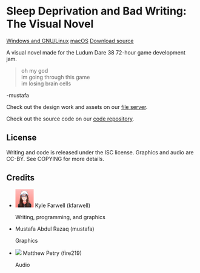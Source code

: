 Sleep Deprivation and Bad Writing: The Visual Novel
===========
<a href="winux.zip" class="btn waves-effect waves-light black"><i class="mdi mdi-gamepad-variant left"></i>Windows and GNU/Linux</a>
<a href="macos.zip" class="btn waves-effect waves-light black"><i class="mdi mdi-gamepad-variant left"></i>macOS</a>
<a href="source.tar.gz" class="btn waves-effect waves-light black"><i class="mdi mdi-code-tags left"></i>Download source</a>

A visual novel made for the Ludum Dare 38 72-hour game development jam.

<blockquote>oh my god<br />
im going through this game<br />
im losing brain cells</blockquote>

-mustafa

Check out the design work and assets on our
[file server](https://files.gelatolabs.xyz/index.php/s/45NTVSosNwrTnxm).

Check out the source code on our
[code repository](https://git.gelatolabs.xyz/gelato/sdbwvn).

License
-------
Writing and code is released under the ISC license. Graphics and audio are
CC-BY. See COPYING for more details.

Credits
-------
<ul class="collection">
  <li class="collection-item avatar">
    <img src="/img/kfarwell.png" class="avatar-img">
    <span class="title">Kyle Farwell (kfarwell)</span>
    <p>Writing, programming, and graphics</p>
    <a href="https://kfarwell.org/" class="secondary-content"><i class="mdi mdi-web"></i></a>
  </li>
  <li class="collection-item avatar">
    <span class="title">Mustafa Abdul Razaq (mustafa)</span>
    <p>Graphics</p>
    <a href="https://mustafa.kotori.me/" class="secondary-content"><i class="mdi mdi-web"></i></a>
  </li>
  <li class="collection-item avatar">
    <img src="/img/fire219.png" class="avatar-img">
    <span class="title">Matthew Petry (fire219)</span>
    <p>Audio</p>
    <a href="https://fire219.kotori.me/" class="secondary-content"><i class="mdi mdi-web"></i></a>
  </li>
</ul>
